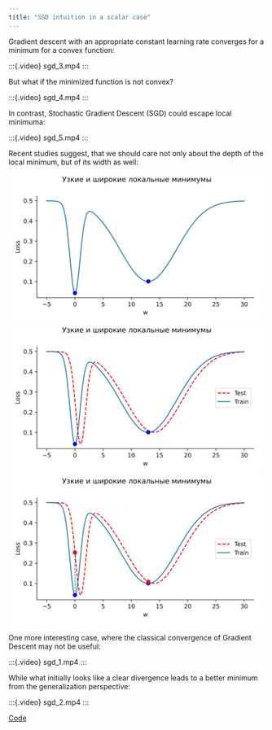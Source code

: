 ```yaml
---
title: "SGD intuition in a scalar case"
---
```


Gradient descent with an appropriate constant learning rate converges for a minimum for a convex function:

:::{.video}
sgd_3.mp4
:::

But what if the minimized function is not convex?

:::{.video}
sgd_4.mp4
:::

In contrast, Stochastic Gradient Descent (SGD) could escape local minimuma:

:::{.video}
sgd_5.mp4
:::

Recent studies suggest, that we should care not only about the depth of the local minimum, but of its width as well:

![Idea of SAM](sam_1.svg)
![Idea of SAM](sam_2.svg)
![Idea of SAM](sam_3.svg)

One more interesting case, where the classical convergence of Gradient Descent may not be useful:

:::{.video}
sgd_1.mp4
:::

While what initially looks like a clear divergence leads to a better minimum from the generalization perspective:

:::{.video}
sgd_2.mp4
:::

[Code](https://colab.research.google.com/github/MerkulovDaniil/optim/blob/master/assets/Notebooks/SGD_1d_visualization.ipynb)
